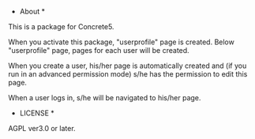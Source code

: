* About *

This is a package for Concrete5.

When you activate this package, 
"userprofile" page is created.
Below "userprofile" page, pages for each user will be created.

When you create a user, his/her page is automatically created and (if you run in an advanced permission mode) s/he has the permission to edit this page.

When a user logs in, s/he will be navigated to his/her page.

* LICENSE *

AGPL ver3.0 or later.
